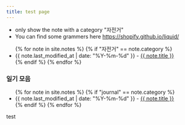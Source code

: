 ```yaml
---
title: test page
---
```

- only show the note with a category "자전거"
- You can find some grammers here
    https://shopify.github.io/liquid/

<ul>
  {% for note in site.notes %}
    {% if "자전거" == note.category %}
        <li>
       {{ note.last_modified_at | date: "%Y-%m-%d" }} - <a href="{{ note.url }}">{{ note.title }}</a>
        </li>
    {% endif %}
  {% endfor %}
</ul>

### 일기 모음
<ul>
  {% for note in site.notes %}
    {% if "journal" == note.category %}
        <li>
       {{ note.last_modified_at | date: "%Y-%m-%d" }} - <a href="{{ note.url }}">{{ note.title }}</a>
        </li>
    {% endif %}
  {% endfor %}
</ul>

test

